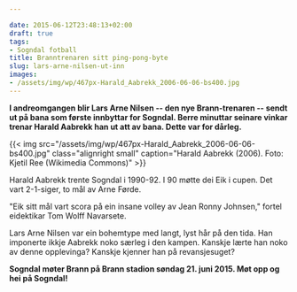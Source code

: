 ```yaml
---

date: 2015-06-12T23:48:13+02:00
draft: true
tags:
- Sogndal fotball
title: Branntrenaren sitt ping-pong-byte
slug: lars-arne-nilsen-ut-inn 
images:
- /assets/img/wp/467px-Harald_Aabrekk_2006-06-06-bs400.jpg
---
```


**I andreomgangen blir Lars Arne Nilsen -- den nye Brann-trenaren -- sendt ut på bana som første innbyttar for Sogndal. Berre minuttar seinare vinkar trenar Harald Aabrekk han ut att av bana. Dette var for dårleg.**

<!--more-->

{{< img src="/assets/img/wp/467px-Harald_Aabrekk_2006-06-06-bs400.jpg" class="alignright small" caption="Harald Aabrekk (2006). Foto: Kjetil Ree (Wikimedia Commons)" >}}

Harald Aabrekk trente Sogndal i 1990-92. I 90 møtte dei Eik i cupen. Det vart 2-1-siger, to mål av Arne Førde. 

"Eik sitt mål vart scora på ein insane volley av Jean Ronny Johnsen," fortel eidektikar Tom Wolff Navarsete.

Lars Arne Nilsen var ein bohemtype med langt, lyst hår på den tida. Han imponerte ikkje Aabrekk noko særleg i den kampen. Kanskje lærte han noko av denne opplevinga? Kanskje kjenner han på revansjesuget?

**Sogndal møter Brann på Brann stadion søndag 21. juni 2015. Møt opp og hei på Sogndal!**
